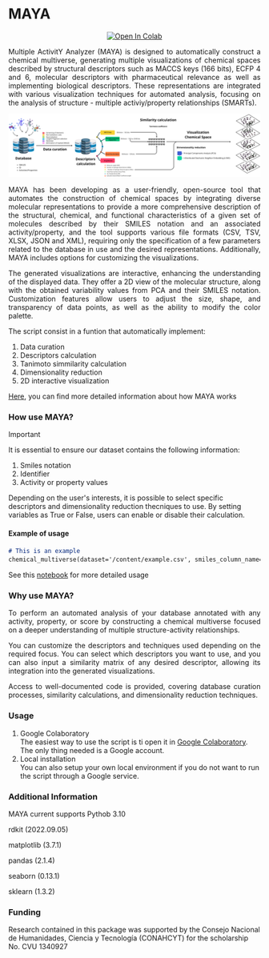# MAYA
<div align='center'>
  
[![Open In Colab](https://colab.research.google.com/assets/colab-badge.svg)](https://colab.research.google.com/drive/17SSd2BuBfMffRJKJwfYrDPwK3khvvAIj?usp=sharing)


<p align='justify'>
Multiple ActivitY Analyzer (MAYA) is designed to automatically construct a chemical multiverse, generating multiple visualizations of chemical spaces described by structural descriptors such as MACCS keys (166 bits), ECFP 4 and 6, molecular descriptors with pharmaceutical relevance as well as implementing biological descriptors. These representations are integrated with various visualization techniques for automated analysis, focusing on the analysis of structure - multiple activiy/property relationships (SMARTs).
  
<p align='center'>
<img src="https://github.com/IsrC11/MAYA/blob/f394ba1889a938ae5bc67399e963d4ed1fdee813/Workflow.png" alt="Process" width="1000">
<p align='justify'>
</div>
<p align='justify'>
MAYA has been developing as a user-friendly, open-source tool that automates the construction of chemical spaces by integrating diverse molecular representations to provide a more comprehensive description of the structural, chemical, and functional characteristics of a given set of molecules described by their SMILES notation and an associated activity/property, and the tool supports various file formats (CSV, TSV, XLSX, JSON and XML), requiring only the specification of a few parameters related to the database in use and the desired representations. Additionally, MAYA includes options for customizing the visualizations.
<p align='justify'>
The generated visualizations are interactive, enhancing the understanding of the displayed data. They offer a 2D view of the molecular structure, along with the obtained variability values from PCA and their SMILES notation. Customization features allow users to adjust the size, shape, and transparency of data points, as well as the ability to modify the color palette.

<p align='justify'>
The script consist in a funtion that automatically implement:
  
1. Data curation
2. Descriptors calculation
3. Tanimoto simmilarity calculation
4. Dimensionality reduction
5. 2D interactive visualization

[Here](https://github.com/IsrC11/MAYA/blob/ab6969279ae6096e20aaa0570ab54dec6059d31e/Basic_Usage.md), you can find more detailed information about how MAYA works 

### How use MAYA?

>[!IMPORTANT]
>It is essential to ensure our dataset contains the following information:
>1. Smiles notation
>2. Identifier
>3. Activity or property values
>
>Depending on the user's interests, it is possible to select specific descriptors and dimensionality reduction thecniques to use. By setting variables as True or False, users can enable or disable their calculation.

#### Example of usage
```markdown
# This is an example
chemical_multiverse(dataset='/content/example.csv', smiles_column_name='SMILES', target_activities=['Target_1', 'Target_2', 'Target_3'], MACCS=Falce, ECFP=True, MD=Falce, vPCA=True, t-SNE=True )
```
See this [notebook](https://github.com/IsrC11/MAYA/blob/ab6969279ae6096e20aaa0570ab54dec6059d31e/Basic_Usage.md) for more detailed usage

### Why use MAYA?
<p align='justify'>
To perform an automated analysis of your database annotated with any activity, property, or score by constructing a chemical multiverse focused on a deeper understanding of multiple structure-activity relationships. 
<p align='justify'>
You can customize the descriptors and techniques used depending on the required focus. You can select which descriptors you want to use, and you can also input a similarity matrix of any desired descriptor, allowing its integration into the generated visualizations.
<p align='justify'>
Access to well-documented code is provided, covering database curation processes, similarity calculations, and dimensionality reduction techniques.

### Usage
1. Google Colaboratory <br> The easiest way to use the script is ti open it in [Google Colaboratory](https://github.com/IsrC11/MAYA/blob/d2ca032691cf98c1ae805c567a6b4508bf5dc168/Local_usage.ipynb). The only thing needed is a Google account.
2. Local installation <br> You can also setup your own local environment if you do not want to run the script through a Google service.

### Additional Information
<p align='justify'>
MAYA current supports Pythob 3.10

rdkit (2022.09.05)

matplotlib (3.7.1)

pandas (2.1.4)

seaborn (0.13.1)

sklearn (1.3.2)

### Funding
Research contained in this package was supported by the Consejo Nacional de Humanidades, Ciencia y Tecnología (CONAHCYT) for the scholarship No. CVU 1340927
